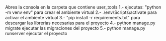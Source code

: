 Abres la consola en la carpeta que contiene user_tools
1.- ejecutas: "python -m venv env" para crear el ambiente virtual
2.- .\env\Scripts\activate para activar el ambiente virtual
3.- "pip install -r requirements.txt" para descargar las librerias necesarias para el proyecto
4.- python manage.py migrate ejecutar las migraciones del proyecto
5.- python manage.py runserver ejecutar el proyecto



